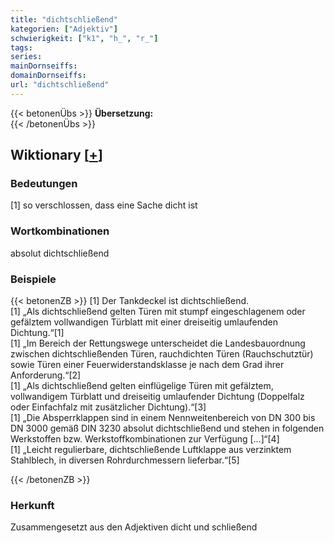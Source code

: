 ```yaml
---
title: "dichtschließend"
kategorien: ["Adjektiv"]
schwierigkeit: ["k1", "h_", "r_"]
tags:
series:
mainDornseiffs:
domainDornseiffs:
url: "dichtschließend"
---
```


{{< betonenÜbs >}}
**Übersetzung:**  
{{< /betonenÜbs >}}

## Wiktionary [[+](https://de.wiktionary.org/wiki/dichtschließend)]

### Bedeutungen
[1] so verschlossen, dass eine Sache dicht ist  

### Wortkombinationen
absolut dichtschließend  

### Beispiele
{{< betonenZB >}}
[1] Der Tankdeckel ist dichtschließend.  
[1] „Als dichtschließend gelten Türen mit stumpf eingeschlagenem oder gefälztem vollwandigen Türblatt mit einer dreiseitig umlaufenden Dichtung.“[1]  
[1] „Im Bereich der Rettungswege unterscheidet die Landesbauordnung zwischen dichtschließenden Türen, rauchdichten Türen (Rauchschutztür) sowie Türen einer Feuerwiderstandsklasse je nach dem Grad ihrer Anforderung.“[2]  
[1] „Als dichtschließend gelten einflügelige Türen mit gefälztem, vollwandigem Türblatt und dreiseitig umlaufender Dichtung (Doppelfalz oder Einfachfalz mit zusätzlicher Dichtung).“[3]  
[1] „Die Absperrklappen sind in einem Nennweitenbereich von DN 300 bis DN 3000 gemäß DIN 3230 absolut dichtschließend und stehen in folgenden Werkstoffen bzw. Werkstoffkombinationen zur Verfügung […]“[4]  
[1] „Leicht regulierbare, dichtschließende Luftklappe aus verzinktem Stahlblech, in diversen Rohrdurchmessern lieferbar.“[5]  

{{< /betonenZB >}}
### Herkunft
Zusammengesetzt aus den Adjektiven dicht und schließend  


